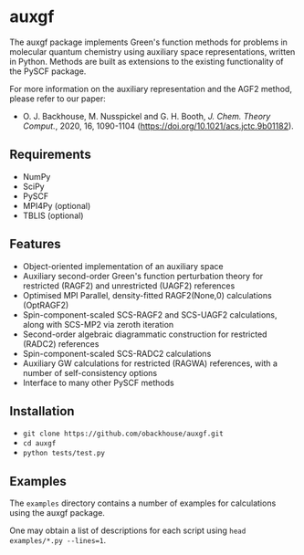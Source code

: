 auxgf
=====

The auxgf package implements Green's function methods for problems in molecular quantum chemistry using auxiliary space representations, written in Python.
Methods are built as extensions to the existing functionality of the PySCF package.

For more information on the auxiliary representation and the AGF2 method, please refer to our paper:

* O. J. Backhouse, M. Nusspickel and G. H. Booth, *J. Chem. Theory Comput.*, 2020, 16, 1090-1104 (https://doi.org/10.1021/acs.jctc.9b01182).

Requirements
------------

* NumPy
* SciPy
* PySCF
* MPI4Py (optional)
* TBLIS (optional)

Features
--------

* Object-oriented implementation of an auxiliary space
* Auxiliary second-order Green's function perturbation theory for restricted (RAGF2) and unrestricted (UAGF2) references
* Optimised MPI Parallel, density-fitted RAGF2(None,0) calculations (OptRAGF2)
* Spin-component-scaled SCS-RAGF2 and SCS-UAGF2 calculations, along with SCS-MP2 via zeroth iteration
* Second-order algebraic diagrammatic construction for restricted (RADC2) references
* Spin-component-scaled SCS-RADC2 calculations
* Auxiliary GW calculations for restricted (RAGWA) references, with a number of self-consistency options
* Interface to many other PySCF methods

Installation
------------

 - `git clone https://github.com/obackhouse/auxgf.git`
 - `cd auxgf`
 - `python tests/test.py`

Examples
--------

The `examples` directory contains a number of examples for calculations using the auxgf package. 

One may obtain a list of descriptions for each script using `head examples/*.py --lines=1`.


